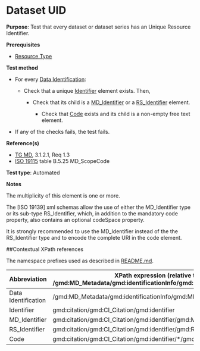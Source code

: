 # Dataset UID

**Purpose**: Test that every dataset or dataset series has an Unique Resource Identifier.

**Prerequisites**

* [Resource Type](./resource-type.md)

**Test method**

* For every [Data Identification](#dataIdentification):

    * Check that a unique [Identifier](#identifier) element exists. Then,

        * Check that its child is a [MD_Identifier](#mdIdentifier) or a [RS_Identifier](#rsIdentifier) element.

            * Check that [Code](#code) exists and its child is a non-empty free text element.

* If any of the checks fails, the test fails.

**Reference(s)**	 

* [TG MD](./README.md#ref_TG_MD), 3.1.2.1, Req 1.3
* [ISO 19115](./README.md#ref_ISO_19115) table B.5.25 MD_ScopeCode 

**Test type**: Automated

**Notes**

The multiplicity of this element is one or more.

The [ISO 19139] xml schemas allow the use of either the MD_Identifier type or its sub-type RS_Identifier, which, in addition to the mandatory code property, also contains an optional codeSpace property.

It is strongly recommended to use the MD_Identifier instead of the the RS_Identifier type and to encode the complete URI in the code element.

##Contextual XPath references

The namespace prefixes used as described in [README.md](./README.md#namespaces).

Abbreviation                                   |  XPath expression (relative to /gmd:MD_Metadata/gmd:identificationInfo/gmd:MD_DataIdentification)
-----------------------------------------------| -------------------------------------------------------------------------
<a name="dataIdentification"></a> Data Identification | /gmd:MD_Metadata/gmd:identificationInfo/gmd:MD_DataIdentification
<a name="identifier"></a> Identifier | gmd:citation/gmd:CI_Citation/gmd:identifier
<a name="mdIdentifier"></a> MD_Identifier | gmd:citation/gmd:CI_Citation/gmd:identifier/gmd:MD_Identifier
<a name="rsIdentifier"></a> RS_Identifier | gmd:citation/gmd:CI_Citation/gmd:identifier/gmd:RS_Identifier
<a name="code"></a> Code | gmd:citation/gmd:CI_Citation/gmd:identifier/*/gmd:code